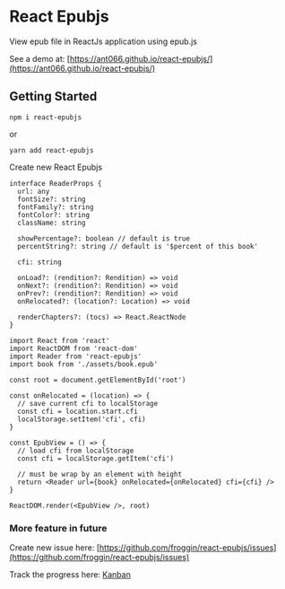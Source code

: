 # React Epubjs

View epub file in ReactJs application using epub.js

See a demo at: [https://ant066.github.io/react-epubjs/](https://ant066.github.io/react-epubjs/)

## Getting Started

```tsx
npm i react-epubjs
```

or

```tsx
yarn add react-epubjs
```

Create new React Epubjs

```tsx
interface ReaderProps {
  url: any
  fontSize?: string
  fontFamily?: string
  fontColor?: string
  className: string

  showPercentage?: boolean // default is true
  percentString?: string // default is '$percent of this book'

  cfi: string

  onLoad?: (rendition?: Rendition) => void
  onNext?: (rendition?: Rendition) => void
  onPrev?: (rendition?: Rendition) => void
  onRelocated?: (location?: Location) => void

  renderChapters?: (tocs) => React.ReactNode
}
```

```tsx
import React from 'react'
import ReactDOM from 'react-dom'
import Reader from 'react-epubjs'
import book from './assets/book.epub'

const root = document.getElementById('root')

const onRelocated = (location) => {
  // save current cfi to localStorage
  const cfi = location.start.cfi
  localStorage.setItem('cfi', cfi)
}

const EpubView = () => {
  // load cfi from localStorage
  const cfi = localStorage.getItem('cfi')

  // must be wrap by an element with height
  return <Reader url={book} onRelocated={onRelocated} cfi={cfi} />
}

ReactDOM.render(<EpubView />, root)
```

### More feature in future

Create new issue here: [https://github.com/froggin/react-epubjs/issues](https://github.com/froggin/react-epubjs/issues)

Track the progress here: [Kanban](https://github.com/froggin/react-epubjs/projects/1?fullscreen=true)
